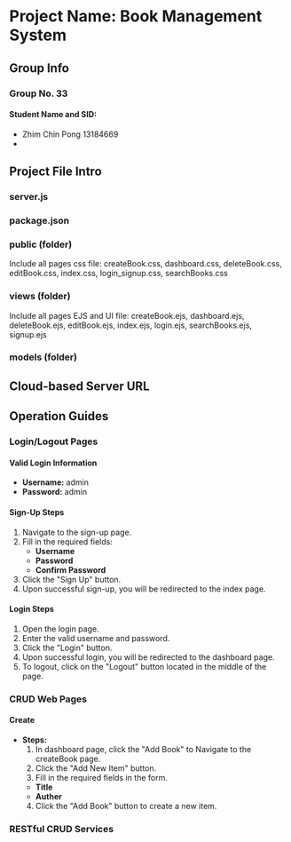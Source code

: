 # Project Name: Book Management System
## Group Info
### Group No. 33
#### Student Name and SID:
- Zhim Chin Pong 13184669
- 

## Project File Intro
### server.js

### package.json

### public (folder)
Include all pages css file:
createBook.css,
dashboard.css,
deleteBook.css,
editBook.css,
index.css,
login_signup.css,
searchBooks.css

### views (folder)
Include all pages EJS and UI file:
createBook.ejs,
dashboard.ejs,
deleteBook.ejs,
editBook.ejs,
index.ejs,
login.ejs,
searchBooks.ejs,
signup.ejs

### models (folder)

## Cloud-based Server URL

## Operation Guides

### Login/Logout Pages
#### Valid Login Information
- **Username:** admin
- **Password:** admin

#### Sign-Up Steps
1. Navigate to the sign-up page.
2. Fill in the required fields:
   - **Username**
   - **Password**
   - **Confirm Password**
3. Click the "Sign Up" button.
4. Upon successful sign-up, you will be redirected to the index page.
#### Login Steps
1. Open the login page.
2. Enter the valid username and password.
3. Click the "Login" button.
4. Upon successful login, you will be redirected to the dashboard page.
5. To logout, click on the "Logout" button located in the middle of the page.

### CRUD Web Pages
#### Create
- **Steps:**
  1. In dashboard page, click the "Add Book" to Navigate to the createBook page.
  2. Click the "Add New Item" button.
  3. Fill in the required fields in the form.
   - **Title**
   - **Auther**
  4. Click the "Add Book" button to create a new item.

### RESTful CRUD Services
